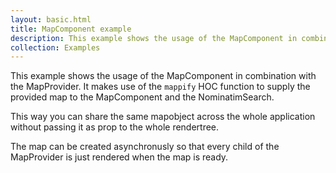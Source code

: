```yaml
---
layout: basic.html
title: MapComponent example
description: This example shows the usage of the MapComponent in combination with the MapProvider.
collection: Examples
---
```


This example shows the usage of the MapComponent in combination with the MapProvider.
It makes use of the `mappify` HOC function to supply the provided map to the MapComponent
and the NominatimSearch.

This way you can share the same mapobject across the whole application without passing
it as prop to the whole rendertree.

The map can be created asynchronusly so that every child of the MapProvider is just
rendered when the map is ready.
